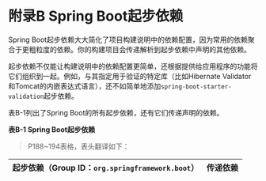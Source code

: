 # 附录B Spring Boot起步依赖

Spring Boot起步依赖大大简化了项目构建说明中的依赖配置，因为常用的依赖聚合于更粗粒度的依赖。你的构建项目会传递解析到起步依赖中声明的其他依赖。

起步依赖不仅能让构建说明中的依赖配置更简单，还根据提供给应用程序的功能将它们组织到一起。例如，与其指定用于验证的特定库（比如Hibernate Validator和Tomcat的内嵌表达式语言），还不如简单地添加`spring-boot-starter-validation`起步依赖。

表B-1列出了Spring Boot的所有起步依赖，还有它们传递声明的依赖。

__表B-1 Spring Boot起步依赖__

> P188~194表格，表头翻译如下：

| 起步依赖（Group ID：`org.springframework.boot`）| 传递依赖 |
|---------------------------------------------|--------|
